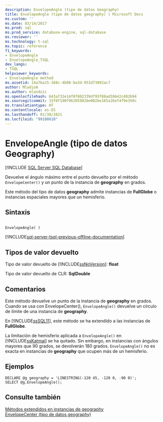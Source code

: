 ```yaml
---
description: EnvelopeAngle (tipo de datos Geography)
title: EnvelopeAngle (tipo de datos geography) | Microsoft Docs
ms.custom: ''
ms.date: 03/14/2017
ms.prod: sql
ms.prod_service: database-engine, sql-database
ms.reviewer: ''
ms.technology: t-sql
ms.topic: reference
f1_keywords:
- EnvelopeAngle
- EnvelopeAngle_TSQL
dev_langs:
- TSQL
helpviewer_keywords:
- EnvelopeAngle method
ms.assetid: 14a7ba15-168c-4b08-ba3d-951d73092ac7
author: MladjoA
ms.author: mlandzic
ms.openlocfilehash: 643a732e14f07802339df95f88ad59642c492694
ms.sourcegitcommit: 33f0f190f962059826e002be165a2bef4f9e350c
ms.translationtype: HT
ms.contentlocale: es-ES
ms.lasthandoff: 01/30/2021
ms.locfileid: "99188610"
---
```

# <a name="envelopeangle-geography-data-type"></a>EnvelopeAngle (tipo de datos Geography)
[!INCLUDE [SQL Server SQL Database](../../includes/applies-to-version/sql-asdb.md)]

  Devuelve el ángulo máximo entre el punto devuelto por el método `EnvelopeCenter()` y un punto de la instancia de **geography** en grados.  
  
 Este método del tipo de datos **geography** admite instancias de **FullGlobe** o instancias espaciales mayores que un hemisferio.  
  
## <a name="syntax"></a>Sintaxis  
  
```  
  
EnvelopeAngle( )  
```  

[!INCLUDE[sql-server-tsql-previous-offline-documentation](../../includes/sql-server-tsql-previous-offline-documentation.md)]

## <a name="return-types"></a>Tipos de valor devuelto  
 Tipo de valor devuelto de [!INCLUDE[ssNoVersion](../../includes/ssnoversion-md.md)]: **float**  
  
 Tipo de valor devuelto de CLR: **SqlDouble**  
  
## <a name="remarks"></a>Comentarios  
 Este método devuelve un punto de la instancia de **geography** en grados. Cuando se usa con EnvelopeCenter(), `EnvelopeAngle()` devuelve un círculo de límite de una instancia de **geography**.  
  
 En [!INCLUDE[ssSQL11](../../includes/sssql11-md.md)], este método se ha extendido a las instancias de **FullGlobe**.  
  
 La limitación de hemisferio aplicada a `EnvelopeAngle()` en [!INCLUDE[ssKatmai](../../includes/sskatmai-md.md)] se ha quitado. Sin embargo, en instancias con ángulos mayores que 90 grados, se devolverán 180 grados. `EnvelopeAngle()` no es exacta en instancias de **geography** que ocupen más de un hemisferio.  
  
## <a name="examples"></a>Ejemplos  
  
```  
DECLARE @g geography = 'LINESTRING(-120 45, -120 0, -90 0)';   
SELECT @g.EnvelopeAngle();  
```  
  
## <a name="see-also"></a>Consulte también  
 [Métodos extendidos en instancias de geography](../../t-sql/spatial-geography/extended-methods-on-geography-instances.md)   
 [EnvelopeCenter &#40;tipo de datos geography&#41;](../../t-sql/spatial-geography/envelopecenter-geography-data-type.md)  
  
  
